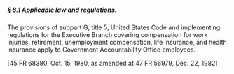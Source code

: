 ##### § 8.1 Applicable law and regulations. #####

The provisions of subpart G, title 5, United States Code and implementing regulations for the Executive Branch covering compensation for work injuries, retirement, unemployment compensation, life insurance, and health insurance apply to Government Accountability Office employees.

[45 FR 68380, Oct. 15, 1980, as amended at 47 FR 56979, Dec. 22, 1982]